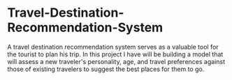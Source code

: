 # Travel-Destination-Recommendation-System
 A travel destination recommendation system serves as a valuable      tool for the tourist to plan his trip. In this project I have will be building a model that will assess a new       traveler's personality, age, and travel preferences against those      of existing travelers to suggest the best places for them to go. 
